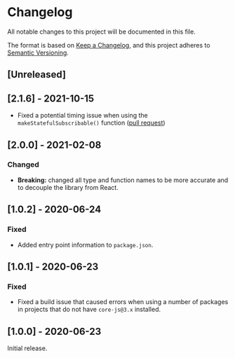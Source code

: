 # Changelog

All notable changes to this project will be documented in this file.

The format is based on [Keep a Changelog](https://keepachangelog.com/en/1.0.0/),
and this project adheres to [Semantic Versioning](https://semver.org/spec/v2.0.0.html).

## [Unreleased]

## [2.1.6] - 2021-10-15

- Fixed a potential timing issue when using the `makeStatefulSubscribable()` function ([pull request](https://github.com/Shopify/remote-ui/pull/128))

## [2.0.0] - 2021-02-08

### Changed

- **Breaking:** changed all type and function names to be more accurate and to decouple the library from React.

## [1.0.2] - 2020-06-24

### Fixed

- Added entry point information to `package.json`.

## [1.0.1] - 2020-06-23

### Fixed

- Fixed a build issue that caused errors when using a number of packages in projects that do not have `core-js@3.x` installed.

## [1.0.0] - 2020-06-23

Initial release.
